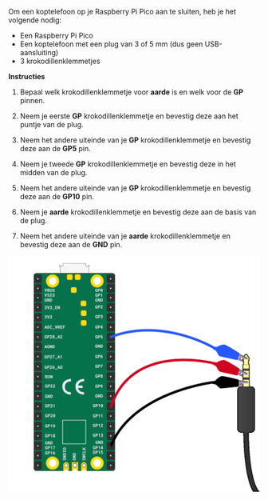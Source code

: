 Om een koptelefoon op je Raspberry Pi Pico aan te sluiten, heb je het volgende nodig:

+ Een Raspberry Pi Pico
+ Een koptelefoon met een plug van 3 of 5 mm (dus geen USB-aansluiting)
+ 3 krokodillenklemmetjes

**Instructies**

1. Bepaal welk krokodillenklemmetje voor **aarde** is en welk voor de **GP** pinnen.

2. Neem je eerste **GP** krokodillenklemmetje en bevestig deze aan het puntje van de plug.

3. Neem het andere uiteinde van je **GP** krokodillenklemmetje en bevestig deze aan de **GP5** pin.

4. Neem je tweede **GP** krokodillenklemmetje en bevestig deze in het midden van de plug.

5. Neem het andere uiteinde van je **GP** krokodillenklemmetje en bevestig deze aan de **GP10** pin.

6. Neem je **aarde** krokodillenklemmetje en bevestig deze aan de basis van de plug.

7. Neem het andere uiteinde van je **aarde** krokodillenklemmetje en bevestig deze aan de **GND** pin.

![Een afbeelding met oortelefoons die zijn aangesloten op een Raspberry Pi Pico.](images/earphones-wiring.png)
 